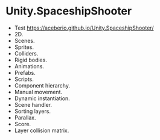 # Unity.SpaceshipShooter
- Test https://aceberio.github.io/Unity.SpaceshipShooter/
- 2D.
- Scenes.
- Sprites.
- Colliders.
- Rigid bodies.
- Animations.
- Prefabs.
- Scripts.
- Component hierarchy.
- Manual movement.
- Dynamic instantiation.
- Scene handler.
- Sorting layers.
- Parallax.
- Score.
- Layer collision matrix.